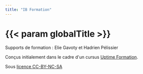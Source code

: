 ```yaml
---
title: "IB Formation"
---
```


# {{< param globalTitle >}}

Supports de formation : Elie Gavoty et Hadrien Pélissier</br>

Conçus initialement dans le cadre d'un cursus [Uptime Formation](https://uptime-formation.fr)</a>.</br>

Sous [licence CC-BY-NC-SA](https://creativecommons.org/licenses/by-nc-sa/4.0/legalcode.fr)</a>
